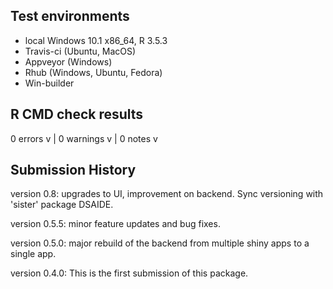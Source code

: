 ## Test environments

* local Windows 10.1 x86_64, R 3.5.3
* Travis-ci (Ubuntu, MacOS) 
* Appveyor (Windows)
* Rhub (Windows, Ubuntu, Fedora)
* Win-builder 


## R CMD check results

0 errors v | 0 warnings v | 0 notes v


## Submission History

version 0.8: upgrades to UI, improvement on backend. Sync versioning with 'sister' package DSAIDE.

version 0.5.5: minor feature updates and bug fixes.

version 0.5.0: major rebuild of the backend from multiple shiny apps to a single app.

version 0.4.0: This is the first submission of this package.
